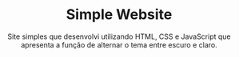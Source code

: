 <h1 align = center>Simple Website</h1>
<p align = center>Site simples que desenvolvi utilizando HTML, CSS e JavaScript que apresenta a função de alternar o tema entre escuro e claro.</p>
